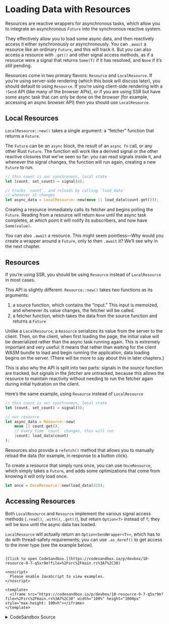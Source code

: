 # Loading Data with Resources

Resources are reactive wrappers for asynchronous tasks, which allow you to integrate an asynchronous `Future` into the synchronous reactive system. 

They effectively allow you to load some async data, and then reactively access it either synchronously or asynchronously. You can `.await` a resource like an ordinary `Future`, and this will track it. But you can also access a resource with `.get()` and other signal access methods, as if a resource were a signal that returns `Some(T)` if it has resolved, and `None` if it’s still pending.

Resources come in two primary flavors: `Resource` and `LocalResource`. If you’re using server-side rendering (which this book will discuss later), you should default to using `Resource`. If you’re using client-side rendering with a `!Send` API (like many of the browser APIs), or if you are using SSR but have some async task that can only be done on the browser (for example, accessing an async browser API) then you should use `LocalResource`.

## Local Resources

`LocalResource::new()` takes a single argument: a “fetcher” function that returns a `Future`.

The `Future` can be an `async` block, the result of an `async fn` call, or any other Rust `Future`. The function will work like a derived signal or the other reactive closures that we’ve seen so far: you can read signals inside it, and whenever the signal changes, the function will run again, creating a new `Future` to run.

```rust
// this count is our synchronous, local state
let (count, set_count) = signal(0);

// tracks `count`, and reloads by calling `load_data`
// whenever it changes
let async_data = LocalResource::new(move || load_data(count.get()));
```

Creating a resource immediately calls its fetcher and begins polling the `Future`. Reading from a resource will return `None` until the async task completes, at which point it will notify its subscribers, and now have `Some(value)`.

You can also `.await` a resource. This might seem pointless—Why would you create a wrapper around a `Future`, only to then `.await` it? We’ll see why in the next chapter.

## Resources

If you’re using SSR, you should be using `Resource` instead of `LocalResource` in most cases.

This API is slightly different. `Resource::new()` takes two functions as its arguments:

1. a source function, which contains the “input.” This input is memoized, and whenever its value changes, the fetcher will be called.
2. a fetcher function, which takes the data from the source function and returns a `Future`

Unlike a `LocalResource`, a `Resource` serializes its value from the server to the client. Then, on the client, when first loading the page, the initial value will be deserialized rather than the async task running again. This is extremely important and very useful: It means that rather than waiting for the client WASM bundle to load and begin running the application, data loading begins on the server. (There will be more to say about this in later chapters.)

This is also why the API is split into two parts: signals in the *source* function are tracked, but signals in the *fetcher* are untracked, because this allows the resource to maintain reactivity without needing to run the fetcher again during initial hydration on the client.

Here’s the same example, using `Resource` instead of `LocalResource`

```rust
// this count is our synchronous, local state
let (count, set_count) = signal(0);

// our resource
let async_data = Resource::new(
    move || count.get(),
    // every time `count` changes, this will run
    |count| load_data(count) 
);
```

Resources also provide a `refetch()` method that allows you to manually reload the data (for example, in response to a button click). 

To create a resource that simply runs once, you can use `OnceResource`, which simply takes a `Future`, and adds some optimizations that come from knowing it will only load once.

```rust
let once = OnceResource::new(load_data(42));
```

## Accessing Resources

Both `LocalResource` and `Resource` implement the various signal access methods (`.read()`, `.with()`, `.get()`), but return `Option<T>` instead of `T`; they will be `None` until the async data has loaded.

`LocalResource` will actually return an `Option<SendWrapper<T>>`, which has to do with thread-safety requirements; you can use `.as_deref()` to get access to the inner type (see the example below).

```admonish sandbox title="Live example" collapsible=true

[Click to open CodeSandbox.](https://codesandbox.io/p/devbox/10-resource-0-7-q5xr9m?file=%2Fsrc%2Fmain.rs%3A7%2C30)

<noscript>
  Please enable JavaScript to view examples.
</noscript>

<template>
  <iframe src="https://codesandbox.io/p/devbox/10-resource-0-7-q5xr9m?file=%2Fsrc%2Fmain.rs%3A7%2C30" width="100%" height="1000px" style="max-height: 100vh"></iframe>
</template>

```

<details>
<summary>CodeSandbox Source</summary>

```rust
use gloo_timers::future::TimeoutFuture;
use leptos::prelude::*;

// Here we define an async function
// This could be anything: a network request, database read, etc.
// Here, we just multiply a number by 10
async fn load_data(value: i32) -> i32 {
    // fake a one-second delay
    TimeoutFuture::new(1_000).await;
    value * 10
}

#[component]
pub fn App() -> impl IntoView {
    // this count is our synchronous, local state
    let (count, set_count) = signal(0);

    // tracks `count`, and reloads by calling `load_data`
    // whenever it changes
    let async_data = LocalResource::new(move || load_data(count.get()));

    // a resource will only load once if it doesn't read any reactive data
    let stable = LocalResource::new(|| load_data(1));

    // we can access the resource values with .get()
    // this will reactively return None before the Future has resolved
    // and update to Some(T) when it has resolved
    let async_result = move || {
        async_data
            .get()
            .as_deref()
            .map(|value| format!("Server returned {value:?}"))
            // This loading state will only show before the first load
            .unwrap_or_else(|| "Loading...".into())
    };

    view! {
        <button
            on:click=move |_| *set_count.write() += 1
        >
            "Click me"
        </button>
        <p>
            <code>"stable"</code>": " {move || stable.get().as_deref().copied()}
        </p>
        <p>
            <code>"count"</code>": " {count}
        </p>
        <p>
            <code>"async_value"</code>": "
            {async_result}
            <br/>
        </p>
    }
}

fn main() {
    leptos::mount::mount_to_body(App)
}
```

</details>
</preview>

